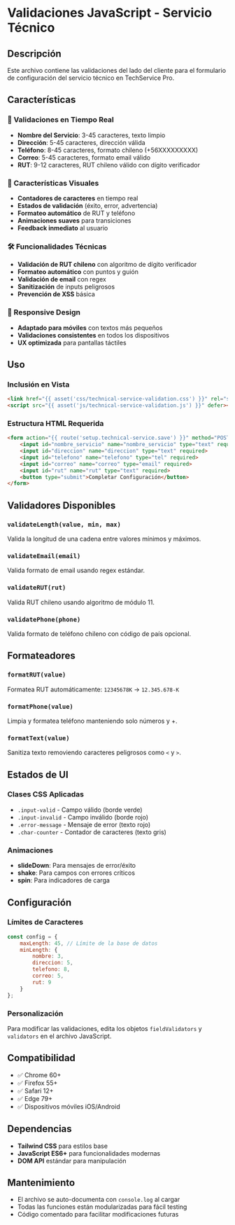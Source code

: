 # Validaciones JavaScript - Servicio Técnico

## Descripción
Este archivo contiene las validaciones del lado del cliente para el formulario de configuración del servicio técnico en TechService Pro.

## Características

### 🎯 Validaciones en Tiempo Real
- **Nombre del Servicio**: 3-45 caracteres, texto limpio
- **Dirección**: 5-45 caracteres, dirección válida
- **Teléfono**: 8-45 caracteres, formato chileno (+56XXXXXXXXX)
- **Correo**: 5-45 caracteres, formato email válido
- **RUT**: 9-12 caracteres, RUT chileno válido con dígito verificador

### 🎨 Características Visuales
- **Contadores de caracteres** en tiempo real
- **Estados de validación** (éxito, error, advertencia)
- **Formateo automático** de RUT y teléfono
- **Animaciones suaves** para transiciones
- **Feedback inmediato** al usuario

### 🛠️ Funcionalidades Técnicas
- **Validación de RUT chileno** con algoritmo de dígito verificador
- **Formateo automático** con puntos y guión
- **Validación de email** con regex
- **Sanitización** de inputs peligrosos
- **Prevención de XSS** básica

### 📱 Responsive Design
- **Adaptado para móviles** con textos más pequeños
- **Validaciones consistentes** en todos los dispositivos
- **UX optimizada** para pantallas táctiles

## Uso

### Inclusión en Vista
```html
<link href="{{ asset('css/technical-service-validation.css') }}" rel="stylesheet">
<script src="{{ asset('js/technical-service-validation.js') }}" defer></script>
```

### Estructura HTML Requerida
```html
<form action="{{ route('setup.technical-service.save') }}" method="POST">
    <input id="nombre_servicio" name="nombre_servicio" type="text" required>
    <input id="direccion" name="direccion" type="text" required>
    <input id="telefono" name="telefono" type="tel" required>
    <input id="correo" name="correo" type="email" required>
    <input id="rut" name="rut" type="text" required>
    <button type="submit">Completar Configuración</button>
</form>
```

## Validadores Disponibles

### `validateLength(value, min, max)`
Valida la longitud de una cadena entre valores mínimos y máximos.

### `validateEmail(email)`
Valida formato de email usando regex estándar.

### `validateRUT(rut)`
Valida RUT chileno usando algoritmo de módulo 11.

### `validatePhone(phone)`
Valida formato de teléfono chileno con código de país opcional.

## Formateadores

### `formatRUT(value)`
Formatea RUT automáticamente: `12345678K` → `12.345.678-K`

### `formatPhone(value)`
Limpia y formatea teléfono manteniendo solo números y +.

### `formatText(value)`
Sanitiza texto removiendo caracteres peligrosos como `<` y `>`.

## Estados de UI

### Clases CSS Aplicadas
- `.input-valid` - Campo válido (borde verde)
- `.input-invalid` - Campo inválido (borde rojo)
- `.error-message` - Mensaje de error (texto rojo)
- `.char-counter` - Contador de caracteres (texto gris)

### Animaciones
- **slideDown**: Para mensajes de error/éxito
- **shake**: Para campos con errores críticos
- **spin**: Para indicadores de carga

## Configuración

### Límites de Caracteres
```javascript
const config = {
    maxLength: 45, // Límite de la base de datos
    minLength: {
        nombre: 3,
        direccion: 5,
        telefono: 8,
        correo: 5,
        rut: 9
    }
};
```

### Personalización
Para modificar las validaciones, edita los objetos `fieldValidators` y `validators` en el archivo JavaScript.

## Compatibilidad
- ✅ Chrome 60+
- ✅ Firefox 55+
- ✅ Safari 12+
- ✅ Edge 79+
- ✅ Dispositivos móviles iOS/Android

## Dependencias
- **Tailwind CSS** para estilos base
- **JavaScript ES6+** para funcionalidades modernas
- **DOM API** estándar para manipulación

## Mantenimiento
- El archivo se auto-documenta con `console.log` al cargar
- Todas las funciones están modularizadas para fácil testing
- Código comentado para facilitar modificaciones futuras